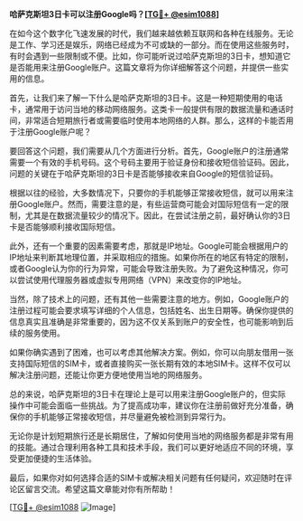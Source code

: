 **哈萨克斯坦3日卡可以注册Google吗？[[TG💪+ @esim1088](https://t.me/s/esim1088)]**

在如今这个数字化飞速发展的时代，我们越来越依赖互联网和各种在线服务。无论是工作、学习还是娱乐，网络已经成为不可或缺的一部分。而在使用这些服务时，有时会遇到一些限制或不便。比如，你可能听说过哈萨克斯坦的3日卡，想知道它是否能用来注册Google账户。这篇文章将为你详细解答这个问题，并提供一些实用的信息。

首先，让我们来了解一下什么是哈萨克斯坦的3日卡。这是一种短期使用的电话卡，通常用于访问当地的移动网络服务。这类卡一般提供有限的数据流量和通话时间，非常适合短期旅行者或需要临时使用本地网络的人群。那么，这样的卡能否用于注册Google账户呢？

要回答这个问题，我们需要从几个方面进行分析。首先，Google账户的注册通常需要一个有效的手机号码。这个号码主要用于验证身份和接收短信验证码。因此，问题的关键在于哈萨克斯坦的3日卡是否能够接收来自Google的短信验证码。

根据以往的经验，大多数情况下，只要你的手机能够正常接收短信，就可以用来注册Google账户。然而，需要注意的是，有些运营商可能会对国际短信有一定的限制，尤其是在数据流量较少的情况下。因此，在尝试注册之前，最好确认你的3日卡是否能够顺利接收国际短信。

此外，还有一个重要的因素需要考虑，那就是IP地址。Google可能会根据用户的IP地址来判断其地理位置，并采取相应的措施。如果你所在的地区有特定的限制，或者Google认为你的行为异常，可能会导致注册失败。为了避免这种情况，你可以尝试使用代理服务器或虚拟专用网络（VPN）来改变你的IP地址。

当然，除了技术上的问题，还有其他一些需要注意的地方。例如，Google账户的注册过程可能会要求填写详细的个人信息，包括姓名、出生日期等。确保你提供的信息真实且准确是非常重要的，因为这不仅关系到账户的安全性，也可能影响到后续的服务使用。

如果你确实遇到了困难，也可以考虑其他解决方案。例如，你可以向朋友借用一张支持国际短信的SIM卡，或者直接购买一张长期有效的本地SIM卡。这样不仅可以解决注册问题，还能让你更方便地使用当地的网络服务。

总的来说，哈萨克斯坦的3日卡在理论上是可以用来注册Google账户的，但实际操作中可能会面临一些挑战。为了提高成功率，建议你在注册前做好充分准备，确保你的手机能够正常接收短信，并尽量避免被检测到异常行为。

无论你是计划短期旅行还是长期居住，了解如何使用当地的网络服务都是非常有用的技能。通过合理利用各种工具和技术手段，我们可以更好地适应不同的环境，享受更加便捷的生活体验。

最后，如果你对如何选择合适的SIM卡或解决相关问题有任何疑问，欢迎随时在评论区留言交流。希望这篇文章能对你有所帮助！

[[TG💪+ @esim1088](https://t.me/s/esim1088) ![Image](https://i.postimg.cc/4NQfJmqS/Snipaste-2025-05-13-00-14-12.png)]